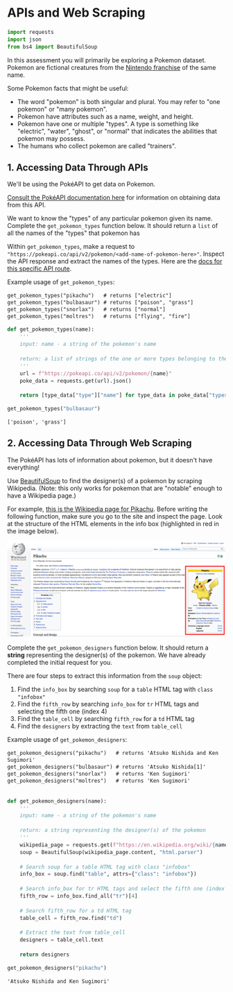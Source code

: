 # APIs and Web Scraping


```python
import requests
import json
from bs4 import BeautifulSoup
```

In this assessment you will primarily be exploring a Pokemon dataset. Pokemon are fictional creatures from the [Nintendo franchise](https://en.wikipedia.org/wiki/Pok%C3%A9mon) of the same name.

Some Pokemon facts that might be useful:
* The word "pokemon" is both singular and plural. You may refer to "one pokemon" or "many pokemon".
* Pokemon have attributes such as a name, weight, and height.
* Pokemon have one or multiple "types". A type is something like "electric", "water", "ghost", or "normal" that indicates the abilities that pokemon may possess.
* The humans who collect pokemon are called "trainers".

## 1. Accessing Data Through APIs

We'll be using the PokéAPI to get data on Pokemon. 

[Consult the PokéAPI documentation here](https://pokeapi.co/docs/v2.html) for information on obtaining data from this API.

We want to know the "types" of any particular pokemon given its name. Complete the `get_pokemon_types` function below. It should return a `list` of all the names of the "types" that pokemon has

Within `get_pokemon_types`, make a request to `"https://pokeapi.co/api/v2/pokemon/<add-name-of-pokemon-here>"`. Inspect the API response and extract the names of the types. Here are the [docs for this specific API route](https://pokeapi.co/docs/v2.html/#pokemon).

Example usage of `get_pokemon_types`:

```
get_pokemon_types("pikachu")   # returns ["electric"]
get_pokemon_types("bulbasaur") # returns ["poison", "grass"]
get_pokemon_types("snorlax")   # returns ["normal"]
get_pokemon_types("moltres")   # returns ["flying", "fire"]
```


```python
def get_pokemon_types(name):
    '''
    input: name - a string of the pokemon's name
    
    return: a list of strings of the one or more types belonging to the pokemon
    '''
    url = f"https://pokeapi.co/api/v2/pokemon/{name}"
    poke_data = requests.get(url).json()
    
    return [type_data["type"]["name"] for type_data in poke_data["types"]]
```


```python
get_pokemon_types("bulbasaur")
```




    ['poison', 'grass']



## 2. Accessing Data Through Web Scraping

The PokéAPI has lots of information about pokemon, but it doesn't have everything!

Use [BeautifulSoup](https://www.crummy.com/software/BeautifulSoup/bs4/doc/) to find the designer(s) of a pokemon by scraping Wikipedia.  (Note: this only works for pokemon that are "notable" enough to have a Wikipedia page.)

For example, [this is the Wikipedia page for Pikachu](https://en.wikipedia.org/wiki/Pikachu).  Before writing the following function, make sure you go to the site and inspect the page.  Look at the structure of the HTML elements in the info box (highlighted in red in the image below).

![pikachu wikipedia page](pikachu_wikipedia.png)

Complete the `get_pokemon_designers` function below.  It should return a **string** representing the designer(s) of the pokemon.  We have already completed the initial request for you.

There are four steps to extract this information from the `soup` object:

1. Find the `info_box` by searching `soup` for a `table` HTML tag with `class` `"infobox"`
2. Find the `fifth_row` by searching `info_box` for `tr` HTML tags and selecting the fifth one (index 4)
3. Find the `table_cell` by searching `fifth_row` for a `td` HTML tag
4. Find the `designers` by extracting the `text` from `table_cell`

Example usage of `get_pokemon_designers`:

```
get_pokemon_designers("pikachu")   # returns 'Atsuko Nishida and Ken Sugimori'
get_pokemon_designers("bulbasaur") # returns 'Atsuko Nishida[1]'
get_pokemon_designers("snorlax")   # returns 'Ken Sugimori'
get_pokemon_designers("moltres")   # returns 'Ken Sugimori'
```


```python

def get_pokemon_designers(name):
    '''
    input: name - a string of the pokemon's name
    
    return: a string representing the designer(s) of the pokemon
    '''
    wikipedia_page = requests.get(f"https://en.wikipedia.org/wiki/{name}")
    soup = BeautifulSoup(wikipedia_page.content, "html.parser")
    
    # Search soup for a table HTML tag with class "infobox"
    info_box = soup.find("table", attrs={"class": "infobox"})
    
    # Search info_box for tr HTML tags and select the fifth one (index 4)
    fifth_row = info_box.find_all("tr")[4]
    
    # Search fifth_row for a td HTML tag
    table_cell = fifth_row.find("td")
    
    # Extract the text from table_cell
    designers = table_cell.text
    
    return designers
```


```python
get_pokemon_designers("pikachu")
```




    'Atsuko Nishida and Ken Sugimori'


